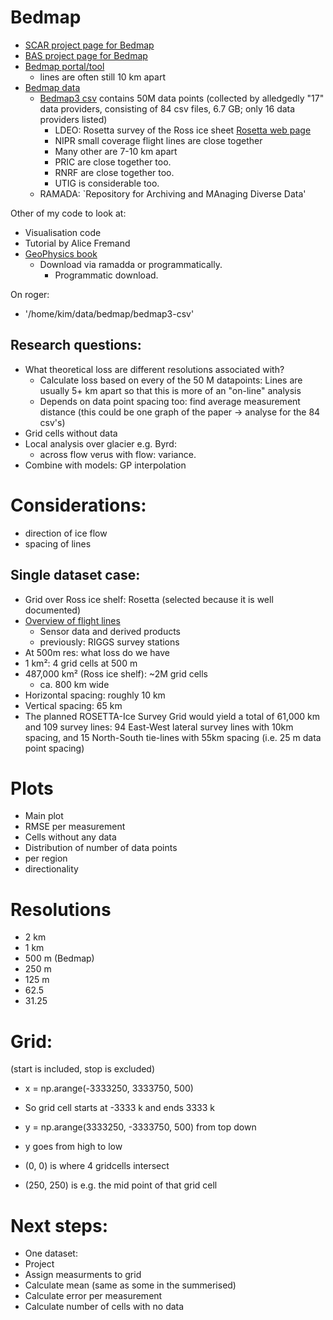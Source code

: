 # Bedmap

- [SCAR project page for Bedmap](https://scar.org/science/excom/bedmap3)
- [BAS project page for Bedmap](https://www.bas.ac.uk/project/bedmap/#about)
- [Bedmap portal/tool](https://bedmap.scar.org/)
    - lines are often still 10 km apart
- [Bedmap data](https://www.bas.ac.uk/project/bedmap/#data)
    - [Bedmap3 csv](https://ramadda.data.bas.ac.uk/repository/entry/show?entryid=91523ff9-d621-46b3-87f7-ffb6efcd1847) contains 50M data points (collected by alledgedly "17" data providers, consisting of 84 csv files, 6.7 GB; only 16 data providers listed)
        - LDEO: Rosetta survey of the Ross ice sheet [Rosetta web page](https://www.ldeo.columbia.edu/res/pi/rosetta/)
        - NIPR small coverage flight lines are close together
        - Many other are 7-10 km apart
        - PRIC are close together too.
        - RNRF are close together too.
        - UTIG is considerable too.
    - RAMADA: `Repository for Archiving and MAnaging Diverse Data'

Other of my code to look at:
- Visualisation code
- Tutorial by Alice Fremand 
- [GeoPhysics book](https://antarctica.github.io/PDC_GeophysicsBook/BEDMAP/data_available.html)
    - Download via ramadda or programmatically.
        - Programmatic download.

On roger:
- '/home/kim/data/bedmap/bedmap3-csv'


## Research questions:
- What theoretical loss are different resolutions associated with?
    - Calculate loss based on every of the 50 M datapoints: Lines are usually 5+ km apart so that this is more of an "on-line" analysis
    - Depends on data point spacing too: find average measurement distance (this could be one graph of the paper -> analyse for the 84 csv's)
- Grid cells without data
- Local analysis over glacier e.g. Byrd: 
    - across flow verus with flow: variance.
- Combine with models: GP interpolation

# Considerations:
- direction of ice flow
- spacing of lines

## Single dataset case: 
- Grid over Ross ice shelf: Rosetta (selected because it is well documented) 
- [Overview of flight lines](http://wonder.ldeo.columbia.edu/data/ROSETTA-Ice/GridInformation/Map/ROSETTA-Ice_Grid_Flown_Map.pdf)
    - Sensor data and derived products
    - previously: RIGGS survey stations
- At 500m res: what loss do we have
- 1 km²: 4 grid cells at 500 m
- 487,000 km² (Ross ice shelf): ~2M grid cells
    - ca. 800 km wide
- Horizontal spacing: roughly 10 km
- Vertical spacing: 65 km
- The planned ROSETTA-Ice Survey Grid would yield a total of 61,000 km and 109 survey lines: 94 East-West lateral survey lines with 10km spacing, and 15 North-South tie-lines with 55km spacing (i.e. 25 m data point spacing)

# Plots
- Main plot
-   RMSE per measurement
-   Cells without any data
- Distribution of number of data points
- per region
- directionality

# Resolutions
- 2 km
- 1 km
- 500 m (Bedmap)
- 250 m
- 125 m
- 62.5
- 31.25

# Grid:

(start is included, stop is excluded)
- x = np.arange(-3333250, 3333750, 500)
- So grid cell starts at -3333 k and ends 3333 k
- y = np.arange(3333250, -3333750, 500) from top down

- y goes from high to low
- (0, 0) is where 4 gridcells intersect
- (250, 250) is e.g. the mid point of that grid cell

# Next steps:

- One dataset:
- Project
- Assign measurments to grid
- Calculate mean (same as some in the summerised)
- Calculate error per measurement
- Calculate number of cells with no data 

